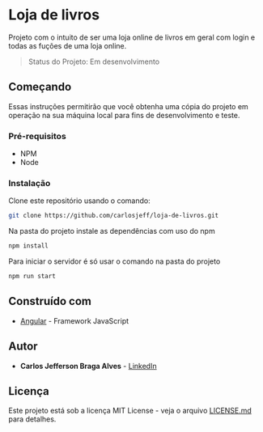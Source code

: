 # Loja de livros

Projeto com o intuito de ser uma loja online de livros em geral com login e todas as fuções de uma loja online.

> Status do Projeto: Em desenvolvimento

## Começando

Essas instruções permitirão que você obtenha uma cópia do projeto em operação na sua máquina local para fins de desenvolvimento e teste.

### Pré-requisitos

* NPM
* Node

### Instalação

Clone este repositório usando o comando:
```bash
git clone https://github.com/carlosjeff/loja-de-livros.git

```
Na pasta do projeto instale as dependências com uso do npm
```bash
npm install

```

Para iniciar o servidor é só usar o comando na pasta do projeto
```bash
npm run start

```

## Construído com

* [Angular](https://angular.io/) - Framework JavaScript

## Autor

* **Carlos Jefferson Braga Alves** - [LinkedIn ](https://www.linkedin.com/in/carlosjeff/)


## Licença

Este projeto está sob a licença MIT License - veja o arquivo [LICENSE.md](https://github.com/carlosjeff/loja-de-livros/blob/main/LICENSE.md) para detalhes.
